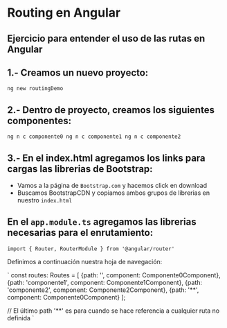 # Routing en Angular
## Ejercicio para entender el uso de las rutas en Angular

## 1.- Creamos un nuevo proyecto:
`ng new routingDemo`

## 2.- Dentro de proyecto, creamos los siguientes componentes:
`ng n c componente0
ng n c componente1
ng n c componente2
`

## 3.- En el index.html agregamos los links para cargas las librerias de Bootstrap:
- Vamos a la página de `Bootstrap.com` y hacemos click en download
- Buscamos BootstrapCDN y copiamos ambos grupos de librerias en nuestro `index.html`

## En el `app.module.ts` agregamos las librerias necesarias para el enrutamiento:

`import { Router, RouterModule } from '@angular/router'`

Definimos a continuación nuestra hoja de navegación:

`
const routes: Routes = [
  {path: '', component: Componente0Component},
  {path: 'componente1', component: Componente1Component},
  {path: 'componente2', component: Componente2Component},
  {path: '**', component: Componente0Component}
];

// El último path '**' es para cuando se hace referencia a cualquier ruta no definida
`
